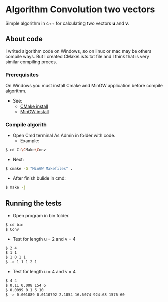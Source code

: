 # Algorithm Convolution two vectors

Simple algorithm in c++ for calculating two vectors **u** and **v**.

## About code

I writed algorithm code on Windows, so on linux or mac may be others compile ways.
But I created CMakeLists.txt file and I think that is very similar compiling proces.

### Prerequisites

On Windows you must install Cmake and MinGW application before compile algorithm.
* See:
  * [CMake install](https://cmake.org/install/)
  * [MinGW install](http://www.mingw.org/wiki/howto_install_the_mingw_gcc_compiler_suite)

### Compile algorith

* Open Cmd terminal As Admin in folder with code.
  * Example:
  
```sh
$ cd C:\CMake\Conv
```
 
 * Next:
 
 ```sh
$ cmake -G "MinGW Makefiles" .
```


 * After finish bulide in cmd:
 ```sh
 $ make -j
 ```

## Running the tests

* Open program in bin folder.
```sh
$ cd bin
$ Conv
```

 * Test for length u = 2 and v = 4
 ```sh
 $ 2 4
 $ 1 1
 $ 1 0 1 1
 $ -> 1 1 1 2 1
 ```
  * Test for length u = 4 and v = 4
 ```sh
 $ 4 4
 $ 0.11 0.008 154 6
 $ 0.0099 0.1 6 10
 $ -> 0.001089 0.0110792 2.1854 16.6074 924.68 1576 60
 ```
